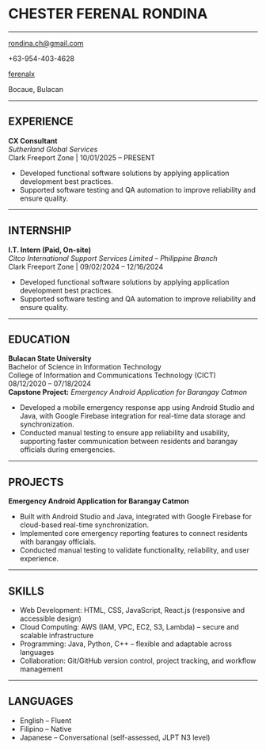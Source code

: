 # CHESTER FERENAL RONDINA
---
rondina.ch@gmail.com

+63-954-403-4628

[ferenalx](https://github.com/ferenalx)

Bocaue, Bulacan

---
## EXPERIENCE
**CX Consultant**  
*Sutherland Global Services*  
Clark Freeport Zone | 10/01/2025 – PRESENT  
- Developed functional software solutions by applying application development best practices.  
- Supported software testing and QA automation to improve reliability and ensure quality.  
---
## INTERNSHIP
**I.T. Intern (Paid, On-site)**  
*Citco International Support Services Limited – Philippine Branch*  
Clark Freeport Zone | 09/02/2024 – 12/16/2024  
- Developed functional software solutions by applying application development best practices.  
- Supported software testing and QA automation to improve reliability and ensure quality.  
---
## EDUCATION
**Bulacan State University**  
Bachelor of Science in Information Technology  
College of Information and Communications Technology (CICT)  
08/12/2020 – 07/18/2024  
**Capstone Project:** *Emergency Android Application for Barangay Catmon*  
- Developed a mobile emergency response app using Android Studio and Java, with Google Firebase integration for real-time data storage and synchronization.  
- Conducted manual testing to ensure app reliability and usability, supporting faster communication between residents and barangay officials during emergencies.  
---
## PROJECTS
**Emergency Android Application for Barangay Catmon**  
- Built with Android Studio and Java, integrated with Google Firebase for cloud-based real-time synchronization.  
- Implemented core emergency reporting features to connect residents with barangay officials.  
- Conducted manual testing to validate functionality, reliability, and user experience.  
---
## SKILLS
- Web Development: HTML, CSS, JavaScript, React.js (responsive and accessible design)  
- Cloud Computing: AWS (IAM, VPC, EC2, S3, Lambda) – secure and scalable infrastructure  
- Programming: Java, Python, C++ – flexible and adaptable across languages  
- Collaboration: Git/GitHub version control, project tracking, and workflow management  
---
## LANGUAGES

- English – Fluent  
- Filipino – Native  
- Japanese – Conversational (self-assessed, JLPT N3 level)  
